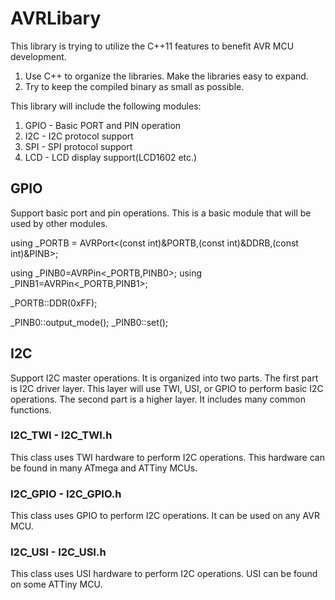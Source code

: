 # AVRLibary

This library is trying to utilize the C++11 features to benefit AVR MCU development.
1. Use C++ to organize the libraries. Make the libraries easy to expand.
2. Try to keep the compiled binary as small as possible.

This library will include the following modules:
1. GPIO - Basic PORT and PIN operation
2. I2C - I2C protocol support
3. SPI - SPI protocol support
4. LCD - LCD display support(LCD1602 etc.)


## GPIO
Support basic port and pin operations. This is a basic module that will be used by other modules.

using _PORTB = AVRPort<(const int)&PORTB,(const int)&DDRB,(const int)&PINB>;

using _PINB0=AVRPin<_PORTB,PINB0>;
using _PINB1=AVRPin<_PORTB,PINB1>;

_PORTB::DDR(0xFF);

_PINB0::output_mode();
_PINB0::set();

## I2C
Support I2C master operations. It is organized into two parts. The first part is I2C driver layer. This layer will use TWI, USI, or GPIO to perform basic I2C operations.
The second part is a higher layer. It includes many common functions.

### I2C_TWI  - I2C_TWI.h
This class uses TWI hardware to perform I2C operations. This hardware can be found in many ATmega and ATTiny MCUs.

### I2C_GPIO  - I2C_GPIO.h
This class uses GPIO to perform I2C operations. It can be used on any AVR MCU.

### I2C_USI  - I2C_USI.h
This class uses USI hardware to perform I2C operations. USI can be found on some ATTiny MCU.

